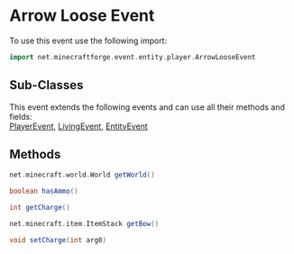 # Arrow Loose Event

To use this event use the following import:
```groovy
import net.minecraftforge.event.entity.player.ArrowLooseEvent
```

## Sub-Classes
This event extends the following events and can use all their methods and fields: <br>
[PlayerEvent](player_event/player_event.md), [LivingEvent](living_event/living_event.md), [EntityEvent](entity_event/entity_event.md)

## Methods
```groovy
net.minecraft.world.World getWorld()
```

```groovy
boolean hasAmmo()
```

```groovy
int getCharge()
```

```groovy
net.minecraft.item.ItemStack getBow()
```

```groovy
void setCharge(int arg0)
```
